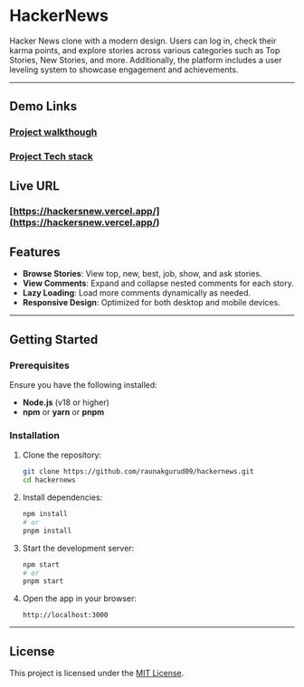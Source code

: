 # HackerNews

Hacker News clone with a modern design. Users can log in, check their karma points, and explore stories across various categories such as Top Stories, New Stories, and more. Additionally, the platform includes a user leveling system to showcase engagement and achievements.

---


## Demo Links

### [Project walkthough](https://www.loom.com/share/baadad4f8e0840e38f2f287aac3aefbd?sid=ca8eddd2-e34c-4332-a94b-433ffe2a33e5)

### [Project Tech stack](https://www.loom.com/share/5550319fb2a6484faa1d4b26a2afeb4b?sid=9f0e5cad-1655-4544-b8ca-ca79f975eaed)

## Live URL

### [https://hackersnew.vercel.app/](<https://hackersnew.vercel.app/>)

## Features

- **Browse Stories**: View top, new, best, job, show, and ask stories.
- **View Comments**: Expand and collapse nested comments for each story.
- **Lazy Loading**: Load more comments dynamically as needed.
- **Responsive Design**: Optimized for both desktop and mobile devices.

---

## Getting Started

### Prerequisites

Ensure you have the following installed:

- **Node.js** (v18 or higher)
- **npm** or **yarn** or **pnpm**

### Installation

1. Clone the repository:

   ```bash
   git clone https://github.com/raunakgurud09/hackernews.git
   cd hackernews
   ```

2. Install dependencies:

   ```bash
   npm install
   # or
   pnpm install
   ```

3. Start the development server:

   ```bash
   npm start
   # or
   pnpm start
   ```

4. Open the app in your browser:

   ```
   http://localhost:3000
   ```

---

## License

This project is licensed under the [MIT License](LICENSE).
